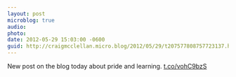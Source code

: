 ```yaml
---
layout: post
microblog: true
audio: 
photo: 
date: 2012-05-29 15:03:00 -0600
guid: http://craigmcclellan.micro.blog/2012/05/29/t207577808757723137.html
---
```

New post on the blog today about pride and learning. [t.co/vohC9bzS](http://t.co/vohC9bzS)
